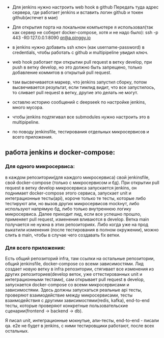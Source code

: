 - Для jenkins нужно настроить web hook в github
Передать туда адрес сервера, где работает jenkins и вставить логин github и токен github(истечет в мае)

- Для открытия порта на локальном компьютере я использовал(так как сервер не соберет docker-compose,
хотя и не надо было):
ssh -p 443 -R0:127.0.0.1:8090 qr@a.pinggy.io

- в jenkins нужно добавить ssh ключ (как username-password) в credentials, чтобы работать с github и multipipeline увидил ключ.

- web hook работает при открытии pull request в ветку develop, при push в ветку develop, но это должно
быть запрещено, только добавление коммитов в открытый pull request.

- там высвечивается маркер, что jenkins запустил сборку, потом высвечивается результат, если тимлид видит, что все запустилось, то сливает pull request в ветку, другие это делать не могут.

- оставлю историю сообщений с deepseek по настройке jenkins, много мусора.

- чтобы jenkins подтягивал все submodules нужно настроить это в multipipeline.

- по поводу jenkinsfile, тестирования отдельных микросервисов и всего приложения.

## работа jenkins и docker-compose:

### Для одного микросервиса:
в каждом репозитории(для каждого микросервиса) свой jenkinsfile, свой docker-compose (только с микросервисом и бд). При открытии pull request в ветку develop микросервиса запускается jenkins, он поднимает docker-compose этого сервиса, запускает unit и интеграционные тесты(api), короче только те тесты, которые либо тестируют апи, но вызов других микросервисов mockнут, либо используют напрямую бд, либо только внутреннюю логику микросервиса.
Далее приходит лид, если все успешно прошло, применяет pull request, изменения вливаются в develop. Ветка main получается не нужна в этих репозиториях. Либо когда уже на прод выкатили изменения (после тестирования в полном окружении), можно слить в main, чтобы в случае чего создавать fix ветки.

### Для всего приложения:
Есть общий репозиторий infra, там ссылки на остальные репозитории, общий jenkinsfile, docker-compose со всеми зависимостями.
Лид создает новую ветку в infra репозитории, стягивает все изменения из других репозиториев(develop веток, уже оттестированных unit и интеграционными тестами), сам открывает pull request в develop, запускается docker-compose со всеми микросервисами и зависимостями. Здесь должны запускаться реальные api тесты, проверяют взаимодействие между микросервисами, тесты взаимодействия с другими зависимостями(redis, kafka), end-to-end тесты, которые проверяют конкретные пользовательские сценарии(frontend -> backend -> db).

Я писал unit, интеграционные мокнутые, апи-тесты, end-to-end - писали qa.
e2e не будет в jenkins, с ними тестировщики работают, после всех остальных.
